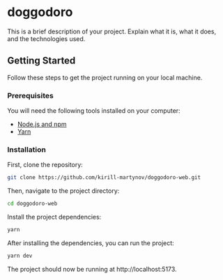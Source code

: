 # doggodoro 

This is a brief description of your project. Explain what it is, what it does, and the technologies used. 

## Getting Started

Follow these steps to get the project running on your local machine.

### Prerequisites

You will need the following tools installed on your computer:

- [Node.js and npm](https://nodejs.org/)
- [Yarn](https://yarnpkg.com/)

### Installation

First, clone the repository:

```bash
git clone https://github.com/kirill-martynov/doggodoro-web.git
```

Then, navigate to the project directory:
```bash
cd doggodoro-web 
```

Install the project dependencies:
```bash
yarn 
```

After installing the dependencies, you can run the project:
```bash
yarn dev 
```

The project should now be running at http://localhost:5173.
